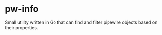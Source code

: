 # pw-info
Small utility written in Go that can find and filter pipewire objects based on their properties.
